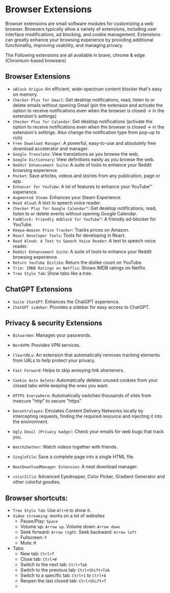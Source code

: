 # Browser Extensions
Browser extensions are small software modules for customizing a web browser. Browsers typically allow a variety of extensions, including user interface modifications, ad blocking, and cookie management. Extensions can greatly enhance your browsing experience by providing additional functionality, improving usability, and managing privacy.

The Following extensions are all available in brave, chrome & edge (Chromium-based browsers)

## Browser Extensions
- `uBlock Origin`: An efficient, wide-spectrum content blocker that's easy on memory.
- `Checker Plus for Gmail`: Get desktop notifications, read, listen to or delete emails without opening Gmail (pin the extension and activate the option to receive notifications even when the browser is closed  -> in the extension's settings)
- `Checker Plus for Calendar`: Get desktop notifications (activate the option to receive notifications even when the browser is closed  -> in the extension's settings. Also change the notification type from pop-up to rich)
- `Free Download Manager`: A powerful, easy-to-use and absolutely free download accelerator and manager.
- `Google Translate`: View translations as you browse the web.
- `Google Dictionnary`: View definitions easily as you browse the web.
- `Reddit Enhancement Suite`: A suite of tools to enhance your Reddit browsing experience.
- `Pocket`: Save articles, videos and stories from any publication, page or app.
- `Enhancer for YouTube`: A lot of features to enhance your YouTube™ experience.
- `Augmented Steam`: Enhances your Steam Experience.
- `Read Aloud`: A text to speech voice reader.
- `Checker Plus for Google Calendar™`: Get desktop notifications, read, listen to or delete events without opening Google Calendar.
- `FadBlock: Friendly Adblock for YouTube™`: A friendly ad-blocker for YouTube.
- `Keepa—Amazon Price Tracker`: Tracks prices on Amazon.
- `React Developer Tools`: Tools for developing in React.
- `Read Aloud: A Text to Speech Voice Reader`: A text to speech voice reader.
- `Reddit Enhancement Suite`: A suite of tools to enhance your Reddit browsing experience.
- `Return YouTube Dislike`: Return the dislike count on YouTube.
- `Trim: IMDB Ratings on Netflix`: Shows IMDB ratings on Netflix.
- `Tree Style Tab`: Show tabs like a tree.

## ChatGPT Extensions
- `Suite ChatGPT`: Enhances the ChatGPT experience.
- `ChatGPT sidebar`: Provides a sidebar for easy access to ChatGPT.

## Privacy & security Extensions
- `Bitwarden`: Manages your passwords.
- `NordVPN`: Provides VPN services.
- `ClearURLs`: An extension that automatically removes tracking elements from URLs to help protect your privacy.
- `Fast Forward`: Helps to skip annoying link shorteners.
- `Cookie Auto Delete`: Automatically deletes unused cookies from your closed tabs while keeping the ones you want.
- `HTTPS Everywhere`: Automatically switches thousands of sites from insecure "http" to secure "https"
- `Decentralayes`: Emulates Content Delivery Networks locally by intercepting requests, finding the required resource and injecting it into the environment.
- `Ugly Email (Privacy badge)`: Check your emails for web bugs that track you.

- `Watch2Gether`: Watch videos together with friends.
- `SingleFile`: Save a complete page into a single HTML file.
- `NeatDownloadManager Extension`: A neat download manager.
- `colorZilla`: Advanced Eyedropper, Color Picker, Gradient Generator and other colorful goodies.

## Browser shortcuts:
  - `Tree Style Tab`: Use `Alt+Q` to show it.
  - `Video streaming`: works on a lot of websites
    - Pause/Play: `Space`
    - Volume up: `Arrow up`. Volume down: `Arrow down`
    - Seek forward: `Arrow right`. Seek backward: `Arrow left`
    - Fullscreen: `F`
    - Mute: `M`
  - Tabs:
    - New tab: `Ctrl+T`
    - Close tab: `Ctrl+W`
    - Switch to the next tab: `Ctrl+Tab`
    - Switch to the previous tab: `Ctrl+Shift+Tab`
    - Switch to a specific tab: `Ctrl+1` to `Ctrl+8`
    - Reopen the last closed tab: `Ctrl+Shift+T`
    -
